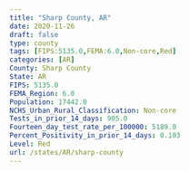 ```yaml
---
title: "Sharp County, AR"
date: 2020-11-26
draft: false
type: county
tags: [FIPS:5135.0,FEMA:6.0,Non-core,Red]
categories: [AR]
County: Sharp County
State: AR
FIPS: 5135.0
FEMA_Region: 6.0
Population: 17442.0
NCHS_Urban_Rural_Classification: Non-core
Tests_in_prior_14_days: 905.0
Fourteen_day_test_rate_per_100000: 5189.0
Percent_Positivity_in_prior_14_days: 0.103
Level: Red
url: /states/AR/sharp-county
---
```



